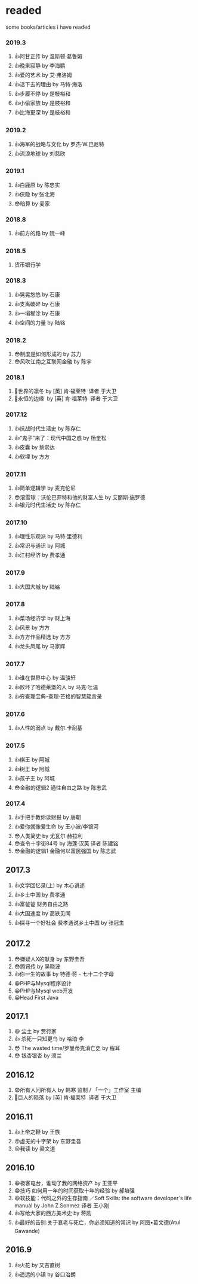 # readed
some books/articles i have readed

### 2019.3
1. 👍阿甘正传 by 温斯顿·葛鲁姆 
2. 👍晚来寂静 by 李海鹏
3. 👍爱的艺术 by 艾·弗洛姆
4. 👍活下去的理由 by 马特·海洛
5. 👍步履不停 by 是枝裕和
6. 👍小偷家族 by 是枝裕和
7. 👍比海更深 by 是枝裕和

### 2019.2
1. 👍海军的战略与文化 by 罗杰·W.巴尼特
2. 👍流浪地球 by 刘慈欣

### 2019.1
1. 👍白鹿原 by 陈忠实
2. 👍侠隐 by 张北海
3. 😳暗算 by 麦家

### 2018.8
1. 👍前方的路 by 阮一峰

### 2018.5
1. 货币银行学 

### 2018.3
1. 👍晃晃悠悠 by 石康
2. 👍支离破碎 by 石康
3. 👍一塌糊涂 by 石康
4. 👍空间的力量 by 陆铭

### 2018.2
1. 😳制度是如何形成的 by 苏力
2. 😳风吹江南之互联网金融 by 陈宇

### 2018.1
1. 👊世界的凛冬 by [英] 肯·福莱特  译者 于大卫
2. 👊永恒的边缘  by [英] 肯·福莱特  译者 于大卫

### 2017.12
1. 👍抗战时代生活史 by 陈存仁
2. 👍“鬼子”来了：现代中国之惑 by 杨奎松
3. 👍皮囊 by 蔡崇达
4. 👍软埋 by 方方

### 2017.11
1. 👍简单逻辑学 by 麦克伦尼
2. 😳滚雪球：沃伦巴菲特和他的财富人生 by 艾丽斯·施罗德
3. 👍银元时代生活史 by 陈存仁

### 2017.10
1. 👍理性乐观派 by 马特·里德利
2. 👍常识与通识 by 阿城
3. 👍江村经济 by 费孝通

### 2017.9
1. 👍大国大城 by 陆铭

### 2017.8
1. 👍菜场经济学 by 财上海
2. 👍风景 by 方方
3. 👍方方作品精选 by 方方
4. 👍龙头凤尾 by 马家辉

### 2017.7
1. 👍谁在世界中心 by 温骏轩
2. 👍败坏了哈德莱堡的人 by 马克·吐温
3. 👍穷查理宝典-查理·芒格的智慧箴言录

### 2017.6
1. 👍人性的弱点 by 戴尔.卡耐基

### 2017.5
1. 👍棋王 by 阿城
2. 👍树王 by 阿城
3. 👍孩子王 by 阿城
4. 😳金融的逻辑2 通往自由之路 by 陈志武

### 2017.4
1. 👍手把手教你读财报 by 唐朝
2. 👍爱你就像爱生命 by 王小波/李银河
3. 😳人类简史 by 尤瓦尔·赫拉利
4. 😳查令十字街84号 by 海莲·汉芙 译者 陈建铭
5. 😳金融的逻辑1 金融何以富民强国 by 陈志武

## 2017.3
1. 👍文学回忆录(上) by 木心讲述 
2. 👍乡土中国 by 费孝通
3. 👍富爸爸 财务自由之路
4. 👍大国速度 by 高铁见闻
5. 👍探寻一个好社会 费孝通说乡土中国 by 张冠生

## 2017.2
1. 😳嫌疑人X的献身 by 东野圭吾
2. 😳腾讯传 by 吴晓波
3. 👍你一生的故事  by  特德·蒋 - 七十二个字母
4. 😀PHP与Mysql程序设计
5. 😀PHP与Mysql web开发
6. 😀Head First Java

## 2017.1
1. 😃 尘土 by 贾行家
2. 👍 杀死一只知更鸟 by 哈珀·李
3. 😳 The wasted time/罗曼蒂克消亡史 by 程耳
4. 😳 银杏银杏 by 须兰
 
## 2016.12
1. 😨所有人问所有人 by 韩寒 监制 / 「一个」工作室 主编 
2. 👊巨人的陨落 by  [英] 肯·福莱特  译者 于大卫 

## 2016.11
1. 👍上帝之鞭 by 王族
2. 😜虚无的十字架 by 东野圭吾
3. 😑我读 by 梁文道

## 2016.10
1. 😀极客电台，谁动了我的网络资产 by 王亚平
2. 😁技巧 如何用一年的时间获取十年的经验  by 郝培强
3. 😃软技能：代码之外的生存指南 ／Soft Skills: the software developer's life manual by John Z.Sonmez 译者 王小刚 
4. 👍写给大家的西方美术史 by 蒋勋
5. 👍最好的告别:关于衰老与死亡，你必须知道的常识 by 阿图•葛文德(Atul Gawande)

## 2016.9
1. 👍火花 by 又吉直树
2. 👍遥远的小镇  by 谷口治朗
 
